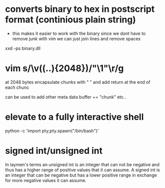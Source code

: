 # converts binary to hex in postscript format (continious plain string)

- this makes it easier to work with the binary since we dont have to remove junk
  with vim we can just join lines and remove spaces

xxd -ps binary.dll

# vim s/\v((..){2048})/"\1"\r/g

at 2048 bytes encapsulate chunks with " " and add return at the end of each chunc

can be used to add other meta data buffer += "chunk" etc..

# elevate to a fully interactive shell

python -c 'import pty;pty.spawn("/bin/bash")'

# signed int/unsigned int

In laymen's terms an unsigned int is an integer that can not be negative and
thus has a higher range of positive values that it can assume. A signed int is
an integer that can be negative but has a lower positive range in exchange for
more negative values it can assume.
